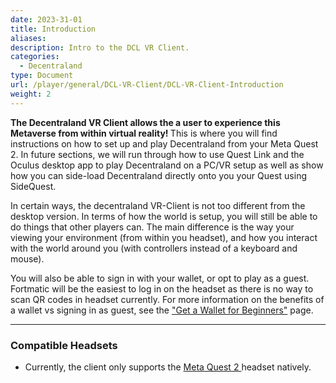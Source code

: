 ```yaml
---
date: 2023-31-01
title: Introduction
aliases:
description: Intro to the DCL VR Client.
categories:
  - Decentraland
type: Document
url: /player/general/DCL-VR-Client/DCL-VR-Client-Introduction
weight: 2
---
```


<b>

The Decentraland VR Client allows the a user to experience this Metaverse from within virtual reality! 
</b>
This is where you will find instructions on how to set up and play Decentraland from your Meta Quest 2. In future sections, we will run through how to use Quest Link and the Oculus desktop app to play Decentraland on a PC/VR setup as well as show how you can side-load Decentraland directly onto you your Quest using SideQuest.

In certain ways, the decentraland VR-Client is not too different from the desktop version. In terms of how the world is setup, you will still be able to do things that other players can. The main difference is the way your viewing your environment (from within you headset), and how you interact with the world around you (with controllers instead of a keyboard and mouse). 

You will also be able to sign in with your wallet, or opt to play as a guest. Fortmatic will be the easiest to log in on the headset as there is no way to scan QR codes in headset currently. For more information on the benefits of a 
wallet vs signing in as guest, see the ["Get a Wallet for Beginners"](https://docs.decentraland.org/player/general/hardware-requirements/) page. 



---

### **Compatible Headsets**

- Currently, the client only supports the <u> Meta Quest 2 </u> headset natively.



